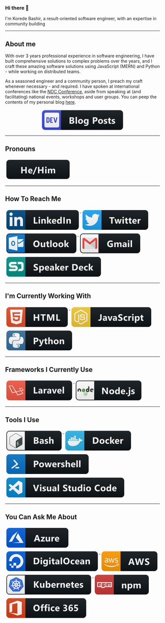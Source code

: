 ### Hi there 👋

<!--
**bashirk/bashirk** is a ✨ _special_ ✨ repository because its `README.md` (this file) appears on your GitHub profile. -->

I'm Korede Bashir, a result-oriented software engineer, with an expertise in community building

---
## About me
With over 3 years professional experience in software engineering, I have built comprehensive solutions to complex problems over the years, and I craft these amazing software solutions using JavaScript (MERN) and Python - while working on distributed teams.

As a seasoned engineer and a community person, I preach my craft whenever necessary - and required. I have spoken at international conferences like the [NDC Conference](ndcconferences.com), aside from speaking at (and facilitating) national events, workshops and user groups. You can peep the contents of my personal blog [here](https://bashirk.netlify.app).

<p align="center">
  <a href="https://dev.to/bashirk">
    <img src="https://github.com/bashirk/bashirk/blob/master/svg/blogs/devto.svg" alt="DEV" style="vertical-align:top; margin:4px">
  </a>  
</p>

---
## Pronouns 
<p align="left">
  <a href="#">
    <img src="https://github.com/bashirk/bashirk/blob/master/svg/pronouns/hehim.svg" alt="he / him" style="vertical-align:top; margin:6px 4px">
  </a> 
</p>

---
## How To Reach Me 
<p align="left">
  <a href="https://linkedin.com/in/bashir-korede">
    <img src="https://github.com/bashirk/bashirk/blob/master/svg/social/linkedin.svg" alt="linkedin" style="vertical-align:top; margin:6px 4px">
  </a>   
  
  <a href="https://twitter.com/_bashirk">
    <img src="https://github.com/bashirk/bashirk/blob/master/svg/social/twitter.svg" alt="twitter" style="vertical-align:top; margin:6px 4px">
  </a>

  <a href="koredebashir@studentpartner.com">
    <img src="https://github.com/bashirk/bashirk/blob/master/svg/social/outlook.svg" alt="outlook" style="vertical-align:top; margin:6px 4px">
  </a>  
  
  <a href="bashirkorede@gmail.com">
    <img src="https://github.com/bashirk/bashirk/blob/master/svg/social/gmail.svg" alt="gmail" style="vertical-align:top; margin:6px 4px">
  </a>
  
  <a href="https://speakerdeck.com/bashirk">
    <img src="https://github.com/bashirk/bashirk/blob/master/svg/social/speakerdeck.svg" alt="speakerdeck" style="vertical-align:top; margin:6px 4px">
  </a>
</p>

---
## I'm Currently Working With
 <p align="left">
  
  <a href="#">
    <img src="https://github.com/bashirk/bashirk/blob/master/svg/dev/languages/html.svg" alt="html" style="vertical-align:top; margin:6px 4px">
  </a>  
  
  <a href="#">
    <img src="https://github.com/bashirk/bashirk/blob/master/svg/dev/languages/js.svg" alt="js" style="vertical-align:top; margin:6px 4px">
  </a> 
  
  <a href="#">
    <img src="https://github.com/bashirk/bashirk/blob/master/svg/dev/languages/python.svg" alt="python" style="vertical-align:top; margin:6px 4px">
  </a> 
  
 </p>

---
## Frameworks I Currently Use
<p align="left">
  <a href="https://laravel.com">
    <img src="https://github.com/bashirk/bashirk/blob/master/svg/dev/frameworks/laravel.svg" alt="laravel" style="vertical-align:top; margin:6px 4px">
  </a>
  
  <a href="https://nodejs.org">
    <img src="https://github.com/bashirk/bashirk/blob/master/svg/dev/frameworks/nodejs.svg" alt="nodejs" style="vertical-align:top; margin:6px 4px">
  </a>  
  
 </p>
 
---
## Tools I Use
<p align="left">
  <a href="https://git-scm.com/">
    <img src="https://github.com/bashirk/bashirk/blob/master/svg/dev/tools/bash.svg" alt="bash" style="vertical-align:top; margin:6px 4px">
  </a> 
  
  <a href="https://docker.com">
    <img src="https://github.com/bashirk/bashirk/blob/master/svg/dev/tools/docker.svg" alt="docker" style="vertical-align:top; margin:6px 4px">
  </a> 
  
   <a href="https://docs.microsoft.com/en-us/powershell/">
    <img src="https://github.com/bashirk/bashirk/blob/master/svg/dev/tools/powershell.svg" alt="powershell" style="vertical-align:top; margin:6px 4px">
  </a> 
  
  <a href="https://code.visualstudio.com/">
    <img src="https://github.com/bashirk/bashirk/blob/master/svg/dev/tools/visualstudio_code.svg" alt="visualstudio_code" style="vertical-align:top; margin:6px 4px">
  </a> 
</p>
 
---
## You Can Ask Me About
<p align="left">
  <a href="https://azure.microsoft.com">
    <img src="https://github.com/bashirk/bashirk/blob/master/svg/dev/services/azure.svg" alt="azure" style="vertical-align:top; margin:6px 4px">
  </a> 
  
  <a href="https://digitalocean.com">
    <img src="https://github.com/bashirk/bashirk/blob/master/svg/dev/services/digitalocean.svg" alt="digitalocean" style="vertical-align:top; margin:6px 4px">
  </a> 
  
  <a href="https://aws.amazon.com">
    <img src="https://github.com/bashirk/bashirk/blob/master/svg/dev/services/aws.svg" alt="aws" style="vertical-align:top; margin:6px 4px">
  </a> 
  
  <a href="https://kubernetes.io">
    <img src="https://github.com/bashirk/bashirk/blob/master/svg/dev/services/kubernetes.svg" alt="kubernetes" style="vertical-align:top; margin:6px 4px">
  </a>
  
  <a href="https://npmjs.org">
    <img src="https://github.com/bashirk/bashirk/blob/master/svg/dev/services/npm.svg" alt="npm" style="vertical-align:top; margin:6px 4px">
  </a> 
  
  <a href="https://office.com">
    <img src="https://github.com/bashirk/bashirk/blob/master/svg/dev/services/office_365.svg" alt="office 365" style="vertical-align:top; margin:6px 4px">
  </a> 
</p>

